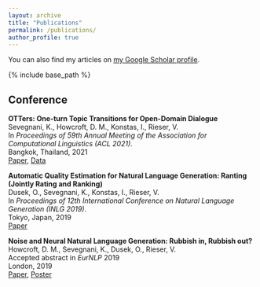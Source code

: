 ```yaml
---
layout: archive
title: "Publications"
permalink: /publications/
author_profile: true
---
```


You can also find my articles on [my Google Scholar profile](https://scholar.google.com/citations?user=MNbMFssAAAAJ&hl=en&oi=ao "Scholar").


{% include base_path %}


## Conference

<strong>OTTers: One-turn Topic Transitions for Open-Domain Dialogue</strong> <br />
Sevegnani, K., Howcroft, D. M., Konstas, I., Rieser, V. <br />
In <i> Proceedings of 59th Annual Meeting of the Association for Computational Linguistics (ACL 2021)</i>. <br />
Bangkok, Thailand, 2021 <br />
[Paper](), [Data](https://github.com/karinseve/OTTers)


<strong>Automatic Quality Estimation for Natural Language Generation: Ranting (Jointly Rating and Ranking)</strong> <br />
Dusek, O., Sevegnani, K., Konstas, I., Rieser, V. <br />
In <i> Proceedings of 12th International Conference on Natural Language Generation (INLG 2019)</i>. <br />
Tokyo, Japan, 2019 <br />
[Paper](https://arxiv.org/pdf/1910.04731.pdf)

<strong>Noise and Neural Natural Language Generation: Rubbish in, Rubbish out?</strong> <br />
Howcroft, D. M., Sevegnani, K., Dusek, O., Rieser, V. <br />
Accepted abstract in <i>EurNLP</i> 2019 <br />
London, 2019 <br />
[Paper](https://davehowcroft.com/abstracts/2019-10_eurnlp_noise-and-neural-natural-language-generation.pdf), [Poster](https://davehowcroft.com/posters/2019-10_eurnlp_noise-and-neural-natural-language-generation.pdf)